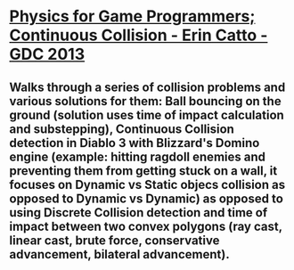 # [Physics for Game Programmers; Continuous Collision - Erin Catto - GDC 2013](https://www.youtube.com/watch?v=7_nKOET6zwI&list=LL6MKUgGZ9Q8c2Ff7GnoRoqA)
## Walks through a series of collision problems and various solutions for them: Ball bouncing on the ground (solution uses time of impact calculation and substepping), Continuous Collision detection in Diablo 3 with Blizzard's Domino engine (example: hitting ragdoll enemies and preventing them from getting stuck on a wall, it focuses on Dynamic vs Static objecs collision as opposed to Dynamic vs Dynamic) as opposed to using Discrete Collision detection and time of impact between two convex polygons (ray cast, linear cast, brute force, conservative advancement, bilateral advancement).  


